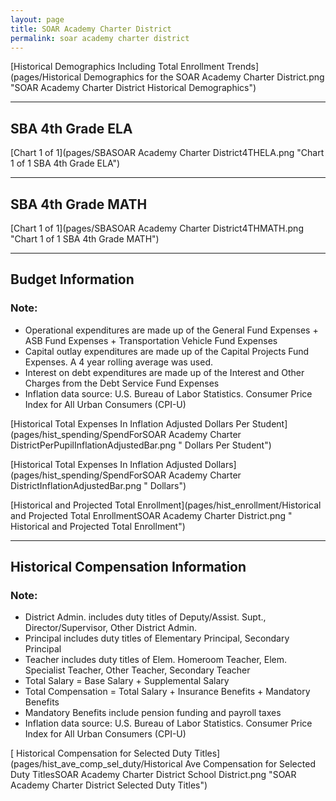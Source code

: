 ```yaml
---
layout: page
title: SOAR Academy Charter District
permalink: soar academy charter district
---
```



[Historical Demographics Including Total Enrollment Trends](pages/Historical Demographics for the SOAR Academy Charter District.png "SOAR Academy Charter District Historical Demographics")

___

## SBA 4th Grade ELA

[Chart 1 of 1](pages/SBASOAR Academy Charter District4THELA.png "Chart 1 of 1 SBA 4th Grade ELA")


___

## SBA 4th Grade MATH

[Chart 1 of 1](pages/SBASOAR Academy Charter District4THMATH.png "Chart 1 of 1 SBA 4th Grade MATH")


___

## Budget Information
### Note:
- Operational expenditures are made up of the General Fund Expenses + ASB Fund Expenses + Transportation Vehicle Fund Expenses
- Capital outlay expenditures are made up of the Capital Projects Fund Expenses. A 4 year rolling average was used.
- Interest on debt expenditures are made up of the Interest and Other Charges from the Debt Service Fund Expenses
- Inflation data source: U.S. Bureau of Labor Statistics. Consumer Price Index for All Urban Consumers (CPI-U)

[Historical Total Expenses In Inflation Adjusted Dollars Per Student](pages/hist_spending/SpendForSOAR Academy Charter DistrictPerPupilInflationAdjustedBar.png " Dollars Per Student")

[Historical Total Expenses In Inflation Adjusted Dollars](pages/hist_spending/SpendForSOAR Academy Charter DistrictInflationAdjustedBar.png " Dollars")

[Historical and Projected Total Enrollment](pages/hist_enrollment/Historical and Projected Total EnrollmentSOAR Academy Charter District.png " Historical and Projected Total Enrollment")


___

## Historical Compensation Information
### Note:
- District Admin. includes duty titles of Deputy/Assist. Supt., Director/Supervisor, Other District Admin.
- Principal includes duty titles of Elementary Principal, Secondary Principal
- Teacher includes duty titles of Elem. Homeroom Teacher, Elem. Specialist Teacher, Other Teacher, Secondary Teacher
- Total Salary = Base Salary + Supplemental Salary
- Total Compensation = Total Salary + Insurance Benefits + Mandatory Benefits
- Mandatory Benefits include pension funding and payroll taxes
- Inflation data source: U.S. Bureau of Labor Statistics. Consumer Price Index for All Urban Consumers (CPI-U)

[ Historical Compensation for Selected Duty Titles](pages/hist_ave_comp_sel_duty/Historical Ave Compensation for Selected Duty TitlesSOAR Academy Charter District School District.png "SOAR Academy Charter District Selected Duty Titles")

